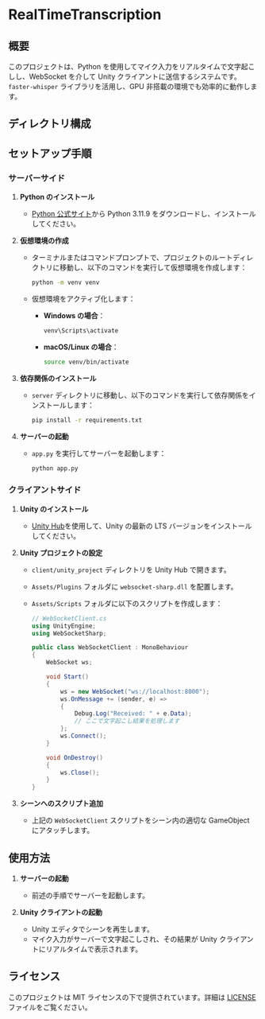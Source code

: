 # RealTimeTranscription

## 概要

このプロジェクトは、Python を使用してマイク入力をリアルタイムで文字起こしし、WebSocket を介して Unity クライアントに送信するシステムです。`faster-whisper` ライブラリを活用し、GPU 非搭載の環境でも効率的に動作します。

## ディレクトリ構成

## セットアップ手順

### サーバーサイド

1. **Python のインストール**

   - [Python 公式サイト](https://www.python.org/)から Python 3.11.9 をダウンロードし、インストールしてください。

2. **仮想環境の作成**

   - ターミナルまたはコマンドプロンプトで、プロジェクトのルートディレクトリに移動し、以下のコマンドを実行して仮想環境を作成します：

     ```bash
     python -m venv venv
     ```

   - 仮想環境をアクティブ化します：

     - **Windows の場合**：

       ```bash
       venv\Scripts\activate
       ```

     - **macOS/Linux の場合**：

       ```bash
       source venv/bin/activate
       ```

3. **依存関係のインストール**

   - `server` ディレクトリに移動し、以下のコマンドを実行して依存関係をインストールします：

     ```bash
     pip install -r requirements.txt
     ```

4. **サーバーの起動**

   - `app.py` を実行してサーバーを起動します：

     ```bash
     python app.py
     ```

### クライアントサイド

1. **Unity のインストール**

   - [Unity Hub](https://unity.com/)を使用して、Unity の最新の LTS バージョンをインストールしてください。

2. **Unity プロジェクトの設定**

   - `client/unity_project` ディレクトリを Unity Hub で開きます。
   - `Assets/Plugins` フォルダに `websocket-sharp.dll` を配置します。
   - `Assets/Scripts` フォルダに以下のスクリプトを作成します：

     ```csharp
     // WebSocketClient.cs
     using UnityEngine;
     using WebSocketSharp;

     public class WebSocketClient : MonoBehaviour
     {
         WebSocket ws;

         void Start()
         {
             ws = new WebSocket("ws://localhost:8000");
             ws.OnMessage += (sender, e) =>
             {
                 Debug.Log("Received: " + e.Data);
                 // ここで文字起こし結果を処理します
             };
             ws.Connect();
         }

         void OnDestroy()
         {
             ws.Close();
         }
     }
     ```

3. **シーンへのスクリプト追加**

   - 上記の `WebSocketClient` スクリプトをシーン内の適切な GameObject にアタッチします。

## 使用方法

1. **サーバーの起動**

   - 前述の手順でサーバーを起動します。

2. **Unity クライアントの起動**

   - Unity エディタでシーンを再生します。
   - マイク入力がサーバーで文字起こしされ、その結果が Unity クライアントにリアルタイムで表示されます。

## ライセンス

このプロジェクトは MIT ライセンスの下で提供されています。詳細は [LICENSE](LICENSE) ファイルをご覧ください。
